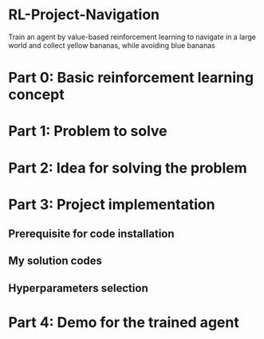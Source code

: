 # RL-Project-Navigation
Train an agent by value-based reinforcement learning to navigate in a large world and collect yellow bananas, while avoiding blue bananas

# Part 0: Basic reinforcement learning concept

# Part 1: Problem to solve

# Part 2: Idea for solving the problem

# Part 3: Project implementation
## Prerequisite for code installation
## My solution codes
## Hyperparameters selection

# Part 4: Demo for the trained agent
